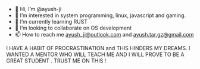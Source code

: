 - 👋 Hi, I’m @ayush-ji
- 👀 I’m interested in system programming, linux, javascript and gaming.
- 🌱 I’m currently learning RUST
- 💞️ I’m looking to collaborate on OS development
- 📫 How to reach me ayush_ji@outlook.com and ayush.tar.gz@gmail.com

I HAVE A HABIT OF PROCRASTINATION and THIS HINDERS MY DREAMS.
I WANTED A MENTOR WHO WILL TEACH ME AND I WILL PROVE TO BE A GREAT STUDENT . TRUST ME ON THIS !

<!---
ayush-ji/ayush-ji is a ✨ special ✨ repository because its `README.md` (this file) appears on your GitHub profile.
You can click the Preview link to take a look at your changes.
--->
